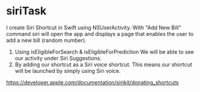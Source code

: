 # siriTask

I create Siri Shortcut in Swift using NSUserActivity. 
With "Add New Bill" command siri will open the app and displays a page that enables the user to add a new bill (random number).


1. Using isEligibleForSearch & isEligibleForPrediction We will be able to see our activity under Siri Suggestions.
2. By adding our shortcut as a Siri voice shortcut. This means our shortcut will be launched by simply using Siri voice.


https://developer.apple.com/documentation/sirikit/donating_shortcuts

